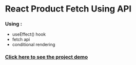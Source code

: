 # React Product Fetch Using API



### Using :

  - useEffect() hook
  - fetch api
  - conditional rendering

### [Click here to see the project demo](https://react-assignment-1-products-listing.netlify.app/)

